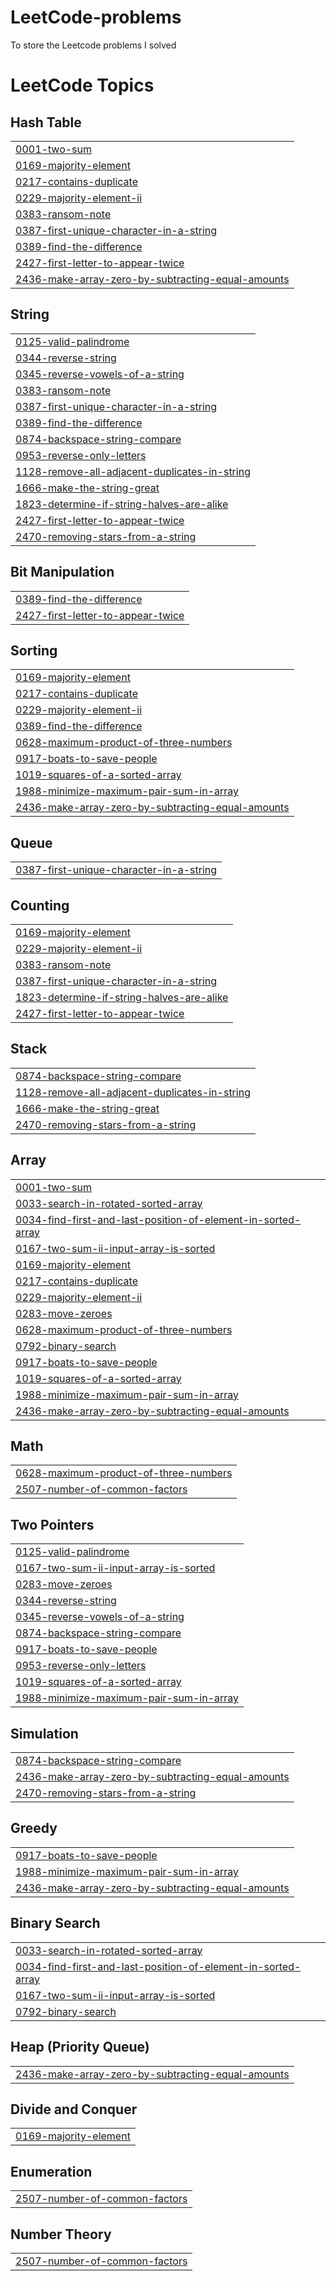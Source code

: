 # LeetCode-problems
To store the Leetcode problems I solved

<!---LeetCode Topics Start-->
# LeetCode Topics
## Hash Table
|  |
| ------- |
| [0001-two-sum](https://github.com/Kathirsaravanan/LeetCode-problems/tree/master/0001-two-sum) |
| [0169-majority-element](https://github.com/Kathirsaravanan/LeetCode-problems/tree/master/0169-majority-element) |
| [0217-contains-duplicate](https://github.com/Kathirsaravanan/LeetCode-problems/tree/master/0217-contains-duplicate) |
| [0229-majority-element-ii](https://github.com/Kathirsaravanan/LeetCode-problems/tree/master/0229-majority-element-ii) |
| [0383-ransom-note](https://github.com/Kathirsaravanan/LeetCode-problems/tree/master/0383-ransom-note) |
| [0387-first-unique-character-in-a-string](https://github.com/Kathirsaravanan/LeetCode-problems/tree/master/0387-first-unique-character-in-a-string) |
| [0389-find-the-difference](https://github.com/Kathirsaravanan/LeetCode-problems/tree/master/0389-find-the-difference) |
| [2427-first-letter-to-appear-twice](https://github.com/Kathirsaravanan/LeetCode-problems/tree/master/2427-first-letter-to-appear-twice) |
| [2436-make-array-zero-by-subtracting-equal-amounts](https://github.com/Kathirsaravanan/LeetCode-problems/tree/master/2436-make-array-zero-by-subtracting-equal-amounts) |
## String
|  |
| ------- |
| [0125-valid-palindrome](https://github.com/Kathirsaravanan/LeetCode-problems/tree/master/0125-valid-palindrome) |
| [0344-reverse-string](https://github.com/Kathirsaravanan/LeetCode-problems/tree/master/0344-reverse-string) |
| [0345-reverse-vowels-of-a-string](https://github.com/Kathirsaravanan/LeetCode-problems/tree/master/0345-reverse-vowels-of-a-string) |
| [0383-ransom-note](https://github.com/Kathirsaravanan/LeetCode-problems/tree/master/0383-ransom-note) |
| [0387-first-unique-character-in-a-string](https://github.com/Kathirsaravanan/LeetCode-problems/tree/master/0387-first-unique-character-in-a-string) |
| [0389-find-the-difference](https://github.com/Kathirsaravanan/LeetCode-problems/tree/master/0389-find-the-difference) |
| [0874-backspace-string-compare](https://github.com/Kathirsaravanan/LeetCode-problems/tree/master/0874-backspace-string-compare) |
| [0953-reverse-only-letters](https://github.com/Kathirsaravanan/LeetCode-problems/tree/master/0953-reverse-only-letters) |
| [1128-remove-all-adjacent-duplicates-in-string](https://github.com/Kathirsaravanan/LeetCode-problems/tree/master/1128-remove-all-adjacent-duplicates-in-string) |
| [1666-make-the-string-great](https://github.com/Kathirsaravanan/LeetCode-problems/tree/master/1666-make-the-string-great) |
| [1823-determine-if-string-halves-are-alike](https://github.com/Kathirsaravanan/LeetCode-problems/tree/master/1823-determine-if-string-halves-are-alike) |
| [2427-first-letter-to-appear-twice](https://github.com/Kathirsaravanan/LeetCode-problems/tree/master/2427-first-letter-to-appear-twice) |
| [2470-removing-stars-from-a-string](https://github.com/Kathirsaravanan/LeetCode-problems/tree/master/2470-removing-stars-from-a-string) |
## Bit Manipulation
|  |
| ------- |
| [0389-find-the-difference](https://github.com/Kathirsaravanan/LeetCode-problems/tree/master/0389-find-the-difference) |
| [2427-first-letter-to-appear-twice](https://github.com/Kathirsaravanan/LeetCode-problems/tree/master/2427-first-letter-to-appear-twice) |
## Sorting
|  |
| ------- |
| [0169-majority-element](https://github.com/Kathirsaravanan/LeetCode-problems/tree/master/0169-majority-element) |
| [0217-contains-duplicate](https://github.com/Kathirsaravanan/LeetCode-problems/tree/master/0217-contains-duplicate) |
| [0229-majority-element-ii](https://github.com/Kathirsaravanan/LeetCode-problems/tree/master/0229-majority-element-ii) |
| [0389-find-the-difference](https://github.com/Kathirsaravanan/LeetCode-problems/tree/master/0389-find-the-difference) |
| [0628-maximum-product-of-three-numbers](https://github.com/Kathirsaravanan/LeetCode-problems/tree/master/0628-maximum-product-of-three-numbers) |
| [0917-boats-to-save-people](https://github.com/Kathirsaravanan/LeetCode-problems/tree/master/0917-boats-to-save-people) |
| [1019-squares-of-a-sorted-array](https://github.com/Kathirsaravanan/LeetCode-problems/tree/master/1019-squares-of-a-sorted-array) |
| [1988-minimize-maximum-pair-sum-in-array](https://github.com/Kathirsaravanan/LeetCode-problems/tree/master/1988-minimize-maximum-pair-sum-in-array) |
| [2436-make-array-zero-by-subtracting-equal-amounts](https://github.com/Kathirsaravanan/LeetCode-problems/tree/master/2436-make-array-zero-by-subtracting-equal-amounts) |
## Queue
|  |
| ------- |
| [0387-first-unique-character-in-a-string](https://github.com/Kathirsaravanan/LeetCode-problems/tree/master/0387-first-unique-character-in-a-string) |
## Counting
|  |
| ------- |
| [0169-majority-element](https://github.com/Kathirsaravanan/LeetCode-problems/tree/master/0169-majority-element) |
| [0229-majority-element-ii](https://github.com/Kathirsaravanan/LeetCode-problems/tree/master/0229-majority-element-ii) |
| [0383-ransom-note](https://github.com/Kathirsaravanan/LeetCode-problems/tree/master/0383-ransom-note) |
| [0387-first-unique-character-in-a-string](https://github.com/Kathirsaravanan/LeetCode-problems/tree/master/0387-first-unique-character-in-a-string) |
| [1823-determine-if-string-halves-are-alike](https://github.com/Kathirsaravanan/LeetCode-problems/tree/master/1823-determine-if-string-halves-are-alike) |
| [2427-first-letter-to-appear-twice](https://github.com/Kathirsaravanan/LeetCode-problems/tree/master/2427-first-letter-to-appear-twice) |
## Stack
|  |
| ------- |
| [0874-backspace-string-compare](https://github.com/Kathirsaravanan/LeetCode-problems/tree/master/0874-backspace-string-compare) |
| [1128-remove-all-adjacent-duplicates-in-string](https://github.com/Kathirsaravanan/LeetCode-problems/tree/master/1128-remove-all-adjacent-duplicates-in-string) |
| [1666-make-the-string-great](https://github.com/Kathirsaravanan/LeetCode-problems/tree/master/1666-make-the-string-great) |
| [2470-removing-stars-from-a-string](https://github.com/Kathirsaravanan/LeetCode-problems/tree/master/2470-removing-stars-from-a-string) |
## Array
|  |
| ------- |
| [0001-two-sum](https://github.com/Kathirsaravanan/LeetCode-problems/tree/master/0001-two-sum) |
| [0033-search-in-rotated-sorted-array](https://github.com/Kathirsaravanan/LeetCode-problems/tree/master/0033-search-in-rotated-sorted-array) |
| [0034-find-first-and-last-position-of-element-in-sorted-array](https://github.com/Kathirsaravanan/LeetCode-problems/tree/master/0034-find-first-and-last-position-of-element-in-sorted-array) |
| [0167-two-sum-ii-input-array-is-sorted](https://github.com/Kathirsaravanan/LeetCode-problems/tree/master/0167-two-sum-ii-input-array-is-sorted) |
| [0169-majority-element](https://github.com/Kathirsaravanan/LeetCode-problems/tree/master/0169-majority-element) |
| [0217-contains-duplicate](https://github.com/Kathirsaravanan/LeetCode-problems/tree/master/0217-contains-duplicate) |
| [0229-majority-element-ii](https://github.com/Kathirsaravanan/LeetCode-problems/tree/master/0229-majority-element-ii) |
| [0283-move-zeroes](https://github.com/Kathirsaravanan/LeetCode-problems/tree/master/0283-move-zeroes) |
| [0628-maximum-product-of-three-numbers](https://github.com/Kathirsaravanan/LeetCode-problems/tree/master/0628-maximum-product-of-three-numbers) |
| [0792-binary-search](https://github.com/Kathirsaravanan/LeetCode-problems/tree/master/0792-binary-search) |
| [0917-boats-to-save-people](https://github.com/Kathirsaravanan/LeetCode-problems/tree/master/0917-boats-to-save-people) |
| [1019-squares-of-a-sorted-array](https://github.com/Kathirsaravanan/LeetCode-problems/tree/master/1019-squares-of-a-sorted-array) |
| [1988-minimize-maximum-pair-sum-in-array](https://github.com/Kathirsaravanan/LeetCode-problems/tree/master/1988-minimize-maximum-pair-sum-in-array) |
| [2436-make-array-zero-by-subtracting-equal-amounts](https://github.com/Kathirsaravanan/LeetCode-problems/tree/master/2436-make-array-zero-by-subtracting-equal-amounts) |
## Math
|  |
| ------- |
| [0628-maximum-product-of-three-numbers](https://github.com/Kathirsaravanan/LeetCode-problems/tree/master/0628-maximum-product-of-three-numbers) |
| [2507-number-of-common-factors](https://github.com/Kathirsaravanan/LeetCode-problems/tree/master/2507-number-of-common-factors) |
## Two Pointers
|  |
| ------- |
| [0125-valid-palindrome](https://github.com/Kathirsaravanan/LeetCode-problems/tree/master/0125-valid-palindrome) |
| [0167-two-sum-ii-input-array-is-sorted](https://github.com/Kathirsaravanan/LeetCode-problems/tree/master/0167-two-sum-ii-input-array-is-sorted) |
| [0283-move-zeroes](https://github.com/Kathirsaravanan/LeetCode-problems/tree/master/0283-move-zeroes) |
| [0344-reverse-string](https://github.com/Kathirsaravanan/LeetCode-problems/tree/master/0344-reverse-string) |
| [0345-reverse-vowels-of-a-string](https://github.com/Kathirsaravanan/LeetCode-problems/tree/master/0345-reverse-vowels-of-a-string) |
| [0874-backspace-string-compare](https://github.com/Kathirsaravanan/LeetCode-problems/tree/master/0874-backspace-string-compare) |
| [0917-boats-to-save-people](https://github.com/Kathirsaravanan/LeetCode-problems/tree/master/0917-boats-to-save-people) |
| [0953-reverse-only-letters](https://github.com/Kathirsaravanan/LeetCode-problems/tree/master/0953-reverse-only-letters) |
| [1019-squares-of-a-sorted-array](https://github.com/Kathirsaravanan/LeetCode-problems/tree/master/1019-squares-of-a-sorted-array) |
| [1988-minimize-maximum-pair-sum-in-array](https://github.com/Kathirsaravanan/LeetCode-problems/tree/master/1988-minimize-maximum-pair-sum-in-array) |
## Simulation
|  |
| ------- |
| [0874-backspace-string-compare](https://github.com/Kathirsaravanan/LeetCode-problems/tree/master/0874-backspace-string-compare) |
| [2436-make-array-zero-by-subtracting-equal-amounts](https://github.com/Kathirsaravanan/LeetCode-problems/tree/master/2436-make-array-zero-by-subtracting-equal-amounts) |
| [2470-removing-stars-from-a-string](https://github.com/Kathirsaravanan/LeetCode-problems/tree/master/2470-removing-stars-from-a-string) |
## Greedy
|  |
| ------- |
| [0917-boats-to-save-people](https://github.com/Kathirsaravanan/LeetCode-problems/tree/master/0917-boats-to-save-people) |
| [1988-minimize-maximum-pair-sum-in-array](https://github.com/Kathirsaravanan/LeetCode-problems/tree/master/1988-minimize-maximum-pair-sum-in-array) |
| [2436-make-array-zero-by-subtracting-equal-amounts](https://github.com/Kathirsaravanan/LeetCode-problems/tree/master/2436-make-array-zero-by-subtracting-equal-amounts) |
## Binary Search
|  |
| ------- |
| [0033-search-in-rotated-sorted-array](https://github.com/Kathirsaravanan/LeetCode-problems/tree/master/0033-search-in-rotated-sorted-array) |
| [0034-find-first-and-last-position-of-element-in-sorted-array](https://github.com/Kathirsaravanan/LeetCode-problems/tree/master/0034-find-first-and-last-position-of-element-in-sorted-array) |
| [0167-two-sum-ii-input-array-is-sorted](https://github.com/Kathirsaravanan/LeetCode-problems/tree/master/0167-two-sum-ii-input-array-is-sorted) |
| [0792-binary-search](https://github.com/Kathirsaravanan/LeetCode-problems/tree/master/0792-binary-search) |
## Heap (Priority Queue)
|  |
| ------- |
| [2436-make-array-zero-by-subtracting-equal-amounts](https://github.com/Kathirsaravanan/LeetCode-problems/tree/master/2436-make-array-zero-by-subtracting-equal-amounts) |
## Divide and Conquer
|  |
| ------- |
| [0169-majority-element](https://github.com/Kathirsaravanan/LeetCode-problems/tree/master/0169-majority-element) |
## Enumeration
|  |
| ------- |
| [2507-number-of-common-factors](https://github.com/Kathirsaravanan/LeetCode-problems/tree/master/2507-number-of-common-factors) |
## Number Theory
|  |
| ------- |
| [2507-number-of-common-factors](https://github.com/Kathirsaravanan/LeetCode-problems/tree/master/2507-number-of-common-factors) |
<!---LeetCode Topics End-->